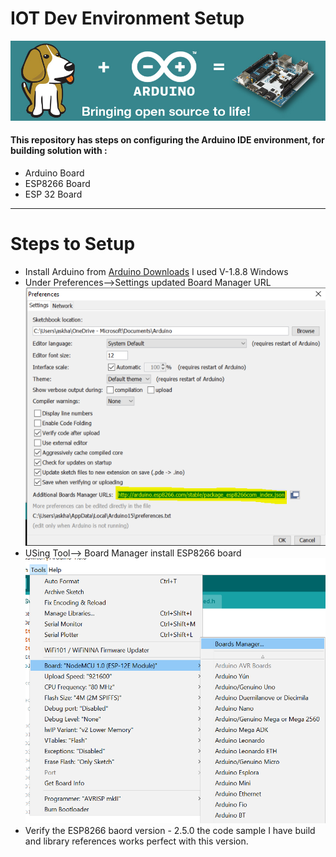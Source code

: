 # IOT Dev Environment Setup
![Arduino](https://github.com/khanasif1/IOT-Dev-Environment-Setup/blob/main/images/Banner7_Arduino.png)
#### This repository has steps on configuring the Arduino IDE environment, for building solution with :
* Arduino Board
* ESP8266 Board
* ESP 32 Board
  
<hr/>

# Steps to Setup
* Install Arduino from [Arduino Downloads](https://www.arduino.cc/en/Main/OldSoftwareReleases#00xx) I used V-1.8.8 Windows
* Under Preferences-->Settings updated Board Manager URL 
![Arduino](https://github.com/khanasif1/IOT-Dev-Environment-Setup/blob/main/images/ESP8266JsonUrl.PNG)
* USing Tool--> Board Manager install ESP8266 board
![Arduino](https://github.com/khanasif1/IOT-Dev-Environment-Setup/blob/main/images/AddBoard.PNG)
* Verify the ESP8266 baord version - 2.5.0 the code sample I have build and library references works perfect with this version.